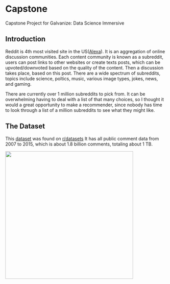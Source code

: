 # Capstone
Capstone Project for Galvanize: Data Science Immersive


## Introduction
Reddit is 4th most visited site in the US([Alexa](http://www.alexa.com/topsites/countries/US)). It is an aggregation of online discussion communities. Each content community is known as a subreddit, users can post links to other websites or create texts posts, which can be upvoted/downvoted based on the quality of the content. Then a discussion takes place, based on this post. There are a wide spectrum of subreddits, topics include science, poltics, music, various image types, jokes, news, and gaming.

There are currently over 1 million subreddits to pick from. It can be overwhelming having to deal with a list of that many choices, so I thought it would a great opportunity to make a recommender, since nobody has time to look through a list of a million subreddits to see what they might like. 


## The Dataset

This [dataset](https://www.reddit.com/r/datasets/comments/3bxlg7/i_have_every_publicly_available_reddit_comment/) was found on [r/datasets](https://www.reddit.com/r/datasets/) It has all public comment data from 2007 to 2015, which is about 1.8 billion comments, totaling about 1 TB. 


<img src="https://raw.githubusercontent.com/VinceKumar/Subreddit-Recommender-Capstone/master/img/pyramid.png" width="400">
